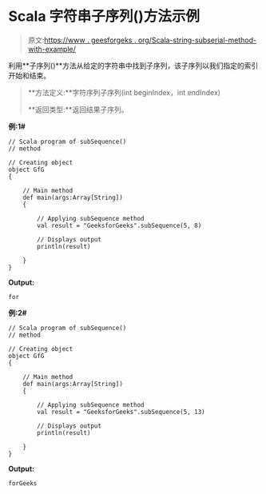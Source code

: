 # Scala 字符串子序列()方法示例

> 原文:[https://www . geesforgeks . org/Scala-string-subserial-method-with-example/](https://www.geeksforgeeks.org/scala-string-subsequence-method-with-example/)

利用**子序列()**方法从给定的字符串中找到子序列，该子序列以我们指定的索引开始和结束。

> **方法定义:**字符序列子序列(int beginIndex，int endIndex)
> 
> **返回类型:**返回结果子序列。

**例:1#**

```
// Scala program of subSequence()
// method

// Creating object
object GfG
{ 

    // Main method
    def main(args:Array[String])
    {

        // Applying subSequence method
        val result = "GeeksforGeeks".subSequence(5, 8)

        // Displays output
        println(result)

    }
} 
```

**Output:**

```
for

```

**例:2#**

```
// Scala program of subSequence()
// method

// Creating object
object GfG
{ 

    // Main method
    def main(args:Array[String])
    {

        // Applying subSequence method
        val result = "GeeksforGeeks".subSequence(5, 13)

        // Displays output
        println(result)

    }
} 
```

**Output:**

```
forGeeks

```